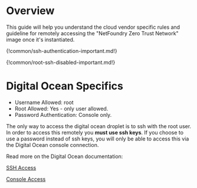 # Overview

  This guide will help you understand the cloud vendor specific rules and guideline for remotely accessing
  the "NetFoundry Zero Trust Network" image once it's instantiated.

{!common/ssh-authentication-important.md!}

{!common/root-ssh-disabled-important.md!}

# Digital Ocean Specifics

* Username Allowed: root
* Root Allowed: Yes - only user allowed.
* Password Authentication: Console only.

The only way to access the digital ocean droplet is to ssh with the root user.  In order to access this remotely
you **must use ssh keys**.  If you choose to use a password instead of ssh keys, you will only be able to access this via the Digital Ocean console connection.

Read more on the Digital Ocean documentation:

[SSH Access](https://www.digitalocean.com/docs/droplets/how-to/connect-with-ssh/)

[Console Access](https://www.digitalocean.com/docs/droplets/resources/console/)